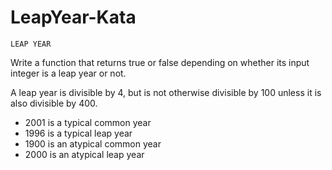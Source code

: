 # LeapYear-Kata

``LEAP YEAR``

Write a function that returns true or false depending on whether its input integer is a leap year or not.

A leap year is divisible by 4, but is not otherwise divisible by 100 unless it is also divisible by 400.

- 2001 is a typical common year
- 1996 is a typical leap year
- 1900 is an atypical common year 
- 2000 is an atypical leap year
